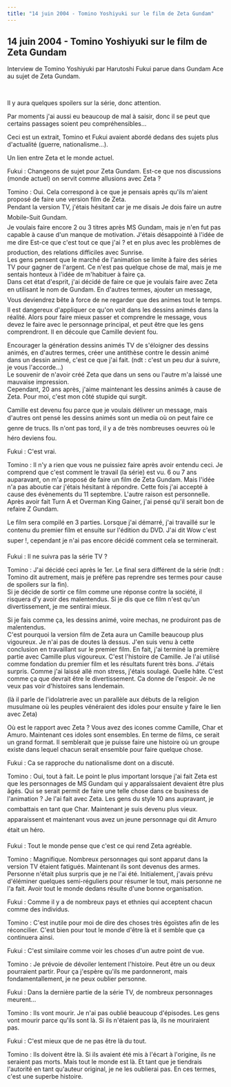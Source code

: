 ```yaml
---
title: "14 juin 2004 - Tomino Yoshiyuki sur le film de Zeta Gundam"
---
```


14 juin 2004 - Tomino Yoshiyuki sur le film de Zeta Gundam
----------------------------------------------------------

Interview de Tomino Yoshiyuki par Harutoshi Fukui parue dans Gundam Ace au sujet de Zeta Gundam.


 


Il y aura quelques spoilers sur la série, donc attention.   

  
Par moments j'ai aussi eu beaucoup de mal à saisir, donc il se peut que certains passages soient peu compréhensibles...   
  
Ceci est un extrait, Tomino et Fukui avaient abordé dedans des sujets plus d'actualité (guerre, nationalisme...).  
  
Un lien entre Zeta et le monde actuel.  
  
Fukui : Changeons de sujet pour Zeta Gundam. Est-ce que nos discussions (monde actuel) on servit comme allusions avec Zeta ?  
  
Tomino : Oui. Cela correspond à ce que je pensais après qu'ils m'aient proposé de faire une version film de Zeta.   
Pendant la version TV, j'étais hésitant car je me disais Je dois faire un autre Mobile-Suit Gundam.  
Je voulais faire encore 2 ou 3 titres après MS Gundam, mais je n'en fut pas capable à cause d'un manque de motivation. J'étais désappointé à l'idée de me dire Est-ce que c'est tout ce que j'ai ? et en plus avec les problèmes de production, des relations difficiles avec Sunrise.   
Les gens pensent que le marché de l'animation se limite à faire des séries TV pour gagner de l'argent. Ce n'est pas quelque chose de mal, mais je me sentais honteux à l'idée de m'habituer à faire ça.   
Dans cet état d'esprit, j'ai décidé de faire ce que je voulais faire avec Zeta en utilisant le nom de Gundam. En d'autres termes, ajouter un message, Vous deviendrez bête à force de ne regarder que des animes tout le temps.   
Il est dangereux d'appliquer ce qu'on voit dans les dessins animés dans la réalité. Alors pour faire mieux passer et comprendre le message, vous devez le faire avec le personnage principal, et peut être que les gens comprendront. Il en découle que Camille devient fou.   
  
Encourager la génération dessins animés TV de s'éloigner des dessins animés, en d'autres termes, créer une antithèse contre le dessin animé dans un dessin animé, c'est ce que j'ai fait. (ndt : c'est un peu dur à suivre, je vous l'accorde...)  
Le souvenir de n'avoir créé Zeta que dans un sens ou l'autre m'a laissé une mauvaise impression.   
Cependant, 20 ans après, j'aime maintenant les dessins animés à cause de Zeta. Pour moi, c'est mon côté stupide qui surgit.   
  
Camille est devenu fou parce que je voulais délivrer un message, mais d'autres ont pensé les dessins animés sont un media où on peut faire ce genre de trucs. Ils n'ont pas tord, il y a de très nombreuses oeuvres où le héro deviens fou.   
  
Fukui : C'est vrai.   
  
Tomino : Il n'y a rien que vous ne puissiez faire après avoir entendu ceci. Je comprend que c'est comment le travail (la série) est vu. 6 ou 7 ans auparavant, on m'a proposé de faire un film de Zeta Gundam. Mais l'idée n'a pas aboutie car j'étais hésitant à répondre. Cette fois j'ai accepté à cause des évènements du 11 septembre. L'autre raison est personnelle.   
Après avoir fait Turn A et Overman King Gainer, j'ai pensé qu'il serait bon de refaire Z Gundam.   
  
Le film sera compilé en 3 parties. Lorsque j'ai démarré, j'ai travaillé sur le contenu du premier film et ensuite sur l'édition du DVD. J'ai dit Wow c'est super !, cependant je n'ai pas encore décidé comment cela se terminerait.   
  
Fukui : Il ne suivra pas la série TV ?   
  
Tomino : J'ai décidé ceci après le 1er. Le final sera différent de la série (ndt : Tomino dit autrement, mais je préfère pas reprendre ses termes pour cause de spoilers sur la fin).  
Si je décide de sortir ce film comme une réponse contre la société, il risquera d'y avoir des malentendus. Si je dis que ce film n'est qu'un divertissement, je me sentirai mieux.   
  
Si je fais comme ça, les dessins animé, voire mechas, ne produiront pas de malentendus.   
C'est pourquoi la version film de Zeta aura un Camille beaucoup plus vigoureux. Je n'ai pas de doutes là dessus. J'en suis venu à cette conclusion en travaillant sur le premier film. En fait, j'ai terminé la première partie avec Camille plus vigoureux. C'est l'histoire de Camille. Je l'ai utilisé comme fondation du premier film et les résultats furent très bons. J'étais surpris. Comme j'ai laissé allé mon stress, j'étais soulagé. Quelle hâte. C'est comme ça que devrait être le divertissement. Ca donne de l'espoir. Je ne veux pas voir d'histoires sans lendemain.  
  
(là il parle de l'idolatrerie avec un parallèle aux débuts de la religion musulmane où les peuples vénéraient des idoles pour ensuite y faire le lien avec Zeta)   
  
Où est le rapport avec Zeta ? Vous avez des icones comme Camille, Char et Amuro. Maintenant ces idoles sont ensembles. En terme de films, ce serait un grand format. Il semblerait que je puisse faire une histoire où un groupe existe dans lequel chacun serait ensemble pour faire quelque chose.   
  
Fukui : Ca se rapproche du nationalisme dont on a discuté.  
  
Tomino : Oui, tout à fait. Le point le plus important lorsque j'ai fait Zeta est que les personnages de MS Gundam qui y apparaîssaient devaient être plus âgés. Qui se serait permit de faire une telle chose dans ce business de l'animation ? Je l'ai fait avec Zeta. Les gens du style 10 ans aupravant, je combattais en tant que Char. Maintenant je suis devenu plus vieux. apparaissent et maintenant vous avez un jeune personnage qui dit Amuro était un héro.   
  
Fukui : Tout le monde pense que c'est ce qui rend Zeta agréable.   
  
Tomino : Magnifique. Nombreux personnages qui sont apparut dans la version TV étaient fatigués. Maintenant ils sont devenus des armes. Personne n'était plus surpris que je ne l'ai été. Initialement, j'avais prévu d'éléminer quelques semi-réguliers pour résumer le tout, mais personne ne l'a fait. Avoir tout le monde dedans résulte d'une bonne organisation.   
  
Fukui : Comme il y a de nombreux pays et ethnies qui acceptent chacun comme des individus.   
  
Tomino : C'est inutile pour moi de dire des choses très égoïstes afin de les réconcilier. C'est bien pour tout le monde d'être là et il semble que ça continuera ainsi.   
  
Fukui : C'est similaire comme voir les choses d'un autre point de vue.   
  
Tomino : Je prévoie de dévoiler lentement l'histoire. Peut être un ou deux pourraient partir. Pour ça j'espère qu'ils me pardonneront, mais fondamentallement, je ne peux oublier personne.   
  
Fukui : Dans la dernière partie de la série TV, de nombreux personnages meurent...   
  
Tomino : Ils vont mourir. Je n'ai pas oublié beaucoup d'épisodes. Les gens vont mourir parce qu'ils sont là. Si ils n'étaient pas là, ils ne mouriraient pas.   
  
Fukui : C'est mieux que de ne pas être là du tout.   
  
Tomino : Ils doivent être là. Si ils avaient été mis à l'écart à l'origine, ils ne seraient pas morts. Mais tout le monde est là. Et tant que je tiendrais l'autorité en tant qu'auteur original, je ne les oublierai pas. En ces termes, c'est une superbe histoire.  
